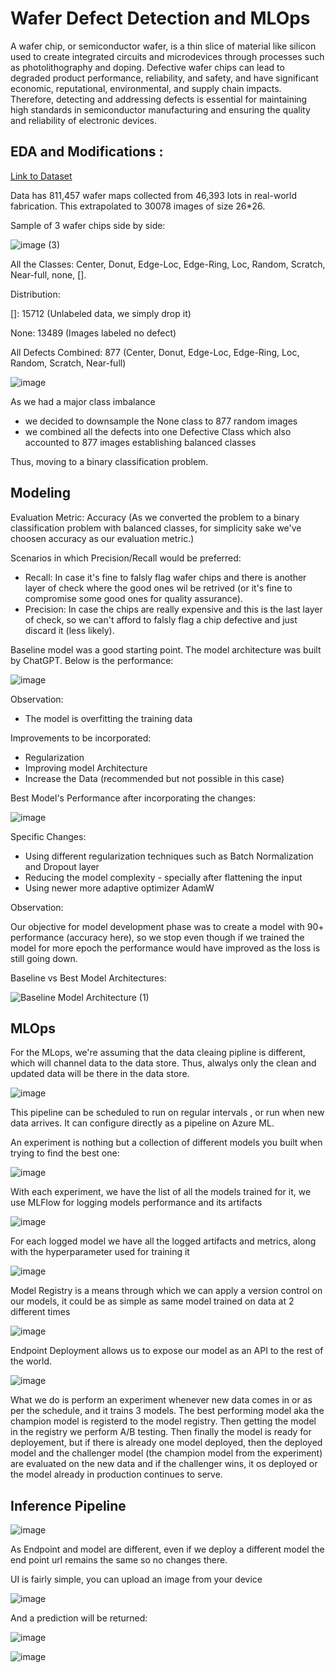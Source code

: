 # Wafer Defect Detection and MLOps

A wafer chip, or semiconductor wafer, is a thin slice of material like silicon used to create integrated circuits and microdevices through processes such as photolithography and doping. Defective wafer chips can lead to degraded product performance, reliability, and safety, and have significant economic, reputational, environmental, and supply chain impacts. Therefore, detecting and addressing defects is essential for maintaining high standards in semiconductor manufacturing and ensuring the quality and reliability of electronic devices.

## EDA and Modifications :

<a href='https://www.kaggle.com/datasets/qingyi/wm811k-wafer-map'> Link to Dataset </a>

Data has 811,457 wafer maps collected from 46,393 lots in real-world fabrication. This extrapolated to 30078 images of size 26*26.

Sample of 3 wafer chips side by side:

![image (3)](https://github.com/Samarth-Sharma-G/258_Final_Project/assets/107587243/a3ed05e3-dbed-4fb0-9f4d-fba32531e66c)

All the Classes: Center, Donut, Edge-Loc, Edge-Ring, Loc, Random, Scratch, Near-full, none, []. 

Distribution: 

[]: 15712 (Unlabeled data, we simply drop it)

None: 13489 (Images labeled no defect)

All Defects Combined: 877 (Center, Donut, Edge-Loc, Edge-Ring, Loc, Random, Scratch, Near-full)

![image](https://github.com/Samarth-Sharma-G/258_Final_Project/assets/107587243/c9bbb807-d180-4f89-97ef-8c01193feb45)

As we had a major class imbalance 
- we decided to downsample the None class to 877 random images 
- we combined all the defects into one Defective Class which also accounted to 877 images establishing balanced classes

Thus, moving to a binary classification problem.

## Modeling

Evaluation Metric: Accuracy (As we converted the problem to a binary classification problem with balanced classes, for simplicity sake we've choosen accuracy as our evaluation metric.)

Scenarios in which Precision/Recall would be preferred:
- Recall: In case it's fine to falsly flag wafer chips and there is another layer of check where the good ones wil be retrived (or it's fine to compromise some good ones for quality assurance).
- Precision: In case the chips are really expensive and this is the last layer of check, so we can't afford to falsly flag a chip defective and just discard it (less likely).

Baseline model was a good starting point. The model architecture was built by ChatGPT. Below is the performance:

![image](https://github.com/Samarth-Sharma-G/258_Final_Project/assets/107587243/b924007f-9d94-44b9-87cb-c3914273fa1f)

Observation:
- The model is overfitting the training data

Improvements to be incorporated:
- Regularization
- Improving model Architecture
- Increase the Data (recommended but not possible in this case)

Best Model's Performance after incorporating the changes:

![image](https://github.com/Samarth-Sharma-G/258_Final_Project/assets/107587243/aa427390-3989-4a64-8b10-4e281b9afc67)

Specific Changes:
- Using different regularization techniques such as Batch Normalization and Dropout layer
- Reducing the model complexity - specially after flattening the input
- Using newer more adaptive optimizer AdamW

Observation:

Our objective for model development phase was to create a model with 90+ performance (accuracy here), so we stop even though if we trained the model for more epoch the performance would have improved as the loss is still going down. 

Baseline vs Best Model Architectures:

![Baseline Model Architecture (1)](https://github.com/Samarth-Sharma-G/258_Final_Project/assets/107587243/1163b71e-ded1-45ac-bc7d-1f70fbd0976d)

## MLOps

For the MLops, we're assuming that the data cleaing pipline is different, which will channel data to the data store. Thus, alwalys only the clean and updated data will be there in the data store.

![image](https://github.com/Samarth-Sharma-G/258_Final_Project/assets/107587243/2cc6b1e7-88f6-4b48-a4bf-67caff2fad3c)

This pipeline can be scheduled to run on regular intervals , or run when new data arrives. It can configure directly as a pipeline on Azure ML.

An experiment is nothing but a collection of different models you built when trying to find the best one:

![image](https://github.com/Samarth-Sharma-G/258_Final_Project/assets/107587243/3bd47fc6-a073-45bc-9a11-528947871c53)

With each experiment, we have the list of all the models trained for it, we use MLFlow for logging models performance and its artifacts

![image](https://github.com/Samarth-Sharma-G/258_Final_Project/assets/107587243/553fdd6b-b746-4ca6-be64-5e746639569d)

For each logged model we have all the logged artifacts and metrics, along with the hyperparameter used for training it

![image](https://github.com/Samarth-Sharma-G/258_Final_Project/assets/107587243/badc01f9-f450-475d-a269-bddfa6e25867)

Model Registry is a means through which we can apply a version control on our models, it could be as simple as same model trained on data at 2 different times

![image](https://github.com/Samarth-Sharma-G/258_Final_Project/assets/107587243/d67576b5-92a8-42e5-9081-1bee41d0594e)

Endpoint Deployment allows us to expose our model as an API to the rest of the world.

![image](https://github.com/Samarth-Sharma-G/258_Final_Project/assets/107587243/4b0567f5-778f-4a81-90c6-d71f4a6660d0)

What we do is perform an experiment whenever new data comes in or as per the schedule, and it trains 3 models. The best performing model aka the champion model is registerd to the model registry. Then getting the model in the registry we perform A/B testing. Then finally the model is ready for deployement, but if there is already one model deployed, then the deployed model and the challenger model (the champion model from the experiment) are evaluated on the new data and if the challenger wins, it os deployed or the model already in production continues to serve.

## Inference Pipeline

![image](https://github.com/Samarth-Sharma-G/258_Final_Project/assets/107587243/addaed97-5f6b-456d-81f4-24fce42f2862)

As Endpoint and model are different, even if we deploy a different model the end point url remains the same so no changes there.

UI is fairly simple, you can upload an image from your device 

![image](https://github.com/Samarth-Sharma-G/258_Final_Project/assets/107587243/cfb56dd6-8999-4d2d-a4b1-71c980725a4c)

And a prediction will be returned:

![image](https://github.com/Samarth-Sharma-G/258_Final_Project/assets/107587243/abd6a07c-b2a1-4d11-af3e-b1271fa387b5)

![image](https://github.com/Samarth-Sharma-G/258_Final_Project/assets/107587243/eb78b458-310a-439a-b0bd-3e0deaf60a21)

